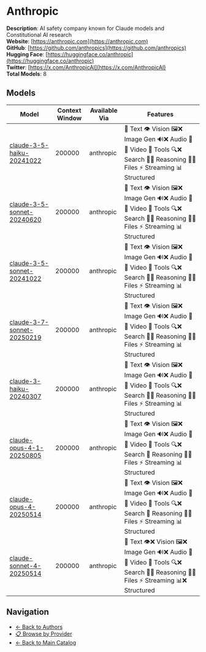 # Anthropic

**Description**: AI safety company known for Claude models and Constitutional AI research  
**Website**: [https://anthropic.com](https://anthropic.com)  
**GitHub**: [https://github.com/anthropics](https://github.com/anthropics)  
**Hugging Face**: [https://huggingface.co/anthropic](https://huggingface.co/anthropic)  
**Twitter**: [https://x.com/AnthropicAI](https://x.com/AnthropicAI)  
**Total Models**: 8

## Models

| Model | Context Window | Available Via | Features |
|-------|----------------|---------------|----------|
| [claude-3-5-haiku-20241022](./models/claude-3-5-haiku-20241022.md) | 200000 | anthropic | <span title="Text Processing: Supported">📝 Text</span> <span title="Vision/Image Input: Supported">👁️ Vision</span> <span title="Image Generation: Not Supported">🖼️❌ Image Gen</span> <span title="Audio Processing: Not Supported">🔊❌ Audio</span> <span title="Video Generation: Not Supported">🎥❌ Video</span> <span title="Tool Calling: Supported">🔧 Tools</span> <span title="Web Search: Not Supported">🔍❌ Search</span> <span title="Advanced Reasoning: Not Supported">🧠❌ Reasoning</span> <span title="File Attachments: Not Supported">📎❌ Files</span> <span title="Response Streaming: Supported">⚡ Streaming</span> <span title="Structured Output: Supported">📊 Structured</span> |
| [claude-3-5-sonnet-20240620](./models/claude-3-5-sonnet-20240620.md) | 200000 | anthropic | <span title="Text Processing: Supported">📝 Text</span> <span title="Vision/Image Input: Supported">👁️ Vision</span> <span title="Image Generation: Not Supported">🖼️❌ Image Gen</span> <span title="Audio Processing: Not Supported">🔊❌ Audio</span> <span title="Video Generation: Not Supported">🎥❌ Video</span> <span title="Tool Calling: Supported">🔧 Tools</span> <span title="Web Search: Not Supported">🔍❌ Search</span> <span title="Advanced Reasoning: Not Supported">🧠❌ Reasoning</span> <span title="File Attachments: Not Supported">📎❌ Files</span> <span title="Response Streaming: Supported">⚡ Streaming</span> <span title="Structured Output: Supported">📊 Structured</span> |
| [claude-3-5-sonnet-20241022](./models/claude-3-5-sonnet-20241022.md) | 200000 | anthropic | <span title="Text Processing: Supported">📝 Text</span> <span title="Vision/Image Input: Supported">👁️ Vision</span> <span title="Image Generation: Not Supported">🖼️❌ Image Gen</span> <span title="Audio Processing: Not Supported">🔊❌ Audio</span> <span title="Video Generation: Not Supported">🎥❌ Video</span> <span title="Tool Calling: Supported">🔧 Tools</span> <span title="Web Search: Not Supported">🔍❌ Search</span> <span title="Advanced Reasoning: Not Supported">🧠❌ Reasoning</span> <span title="File Attachments: Not Supported">📎❌ Files</span> <span title="Response Streaming: Supported">⚡ Streaming</span> <span title="Structured Output: Supported">📊 Structured</span> |
| [claude-3-7-sonnet-20250219](./models/claude-3-7-sonnet-20250219.md) | 200000 | anthropic | <span title="Text Processing: Supported">📝 Text</span> <span title="Vision/Image Input: Supported">👁️ Vision</span> <span title="Image Generation: Not Supported">🖼️❌ Image Gen</span> <span title="Audio Processing: Not Supported">🔊❌ Audio</span> <span title="Video Generation: Not Supported">🎥❌ Video</span> <span title="Tool Calling: Supported">🔧 Tools</span> <span title="Web Search: Not Supported">🔍❌ Search</span> <span title="Advanced Reasoning: Not Supported">🧠❌ Reasoning</span> <span title="File Attachments: Not Supported">📎❌ Files</span> <span title="Response Streaming: Supported">⚡ Streaming</span> <span title="Structured Output: Supported">📊 Structured</span> |
| [claude-3-haiku-20240307](./models/claude-3-haiku-20240307.md) | 200000 | anthropic | <span title="Text Processing: Supported">📝 Text</span> <span title="Vision/Image Input: Supported">👁️ Vision</span> <span title="Image Generation: Not Supported">🖼️❌ Image Gen</span> <span title="Audio Processing: Not Supported">🔊❌ Audio</span> <span title="Video Generation: Not Supported">🎥❌ Video</span> <span title="Tool Calling: Supported">🔧 Tools</span> <span title="Web Search: Not Supported">🔍❌ Search</span> <span title="Advanced Reasoning: Not Supported">🧠❌ Reasoning</span> <span title="File Attachments: Not Supported">📎❌ Files</span> <span title="Response Streaming: Supported">⚡ Streaming</span> <span title="Structured Output: Supported">📊 Structured</span> |
| [claude-opus-4-1-20250805](./models/claude-opus-4-1-20250805.md) | 200000 | anthropic | <span title="Text Processing: Supported">📝 Text</span> <span title="Vision/Image Input: Supported">👁️ Vision</span> <span title="Image Generation: Not Supported">🖼️❌ Image Gen</span> <span title="Audio Processing: Not Supported">🔊❌ Audio</span> <span title="Video Generation: Not Supported">🎥❌ Video</span> <span title="Tool Calling: Supported">🔧 Tools</span> <span title="Web Search: Not Supported">🔍❌ Search</span> <span title="Advanced Reasoning: Supported">🧠 Reasoning</span> <span title="File Attachments: Not Supported">📎❌ Files</span> <span title="Response Streaming: Supported">⚡ Streaming</span> <span title="Structured Output: Supported">📊 Structured</span> |
| [claude-opus-4-20250514](./models/claude-opus-4-20250514.md) | 200000 | anthropic | <span title="Text Processing: Supported">📝 Text</span> <span title="Vision/Image Input: Supported">👁️ Vision</span> <span title="Image Generation: Not Supported">🖼️❌ Image Gen</span> <span title="Audio Processing: Not Supported">🔊❌ Audio</span> <span title="Video Generation: Not Supported">🎥❌ Video</span> <span title="Tool Calling: Supported">🔧 Tools</span> <span title="Web Search: Not Supported">🔍❌ Search</span> <span title="Advanced Reasoning: Supported">🧠 Reasoning</span> <span title="File Attachments: Not Supported">📎❌ Files</span> <span title="Response Streaming: Supported">⚡ Streaming</span> <span title="Structured Output: Supported">📊 Structured</span> |
| [claude-sonnet-4-20250514](./models/claude-sonnet-4-20250514.md) | 200000 | anthropic | <span title="Text Processing: Supported">📝 Text</span> <span title="Vision/Image Input: Not Supported">👁️❌ Vision</span> <span title="Image Generation: Not Supported">🖼️❌ Image Gen</span> <span title="Audio Processing: Not Supported">🔊❌ Audio</span> <span title="Video Generation: Not Supported">🎥❌ Video</span> <span title="Tool Calling: Supported">🔧 Tools</span> <span title="Web Search: Not Supported">🔍❌ Search</span> <span title="Advanced Reasoning: Not Supported">🧠❌ Reasoning</span> <span title="File Attachments: Not Supported">📎❌ Files</span> <span title="Response Streaming: Supported">⚡ Streaming</span> <span title="Structured Output: Not Supported">📊❌ Structured</span> |

## Navigation

- [← Back to Authors](../README.md)
- [📋 Browse by Provider](../../providers/README.md)
- [← Back to Main Catalog](../../README.md)
